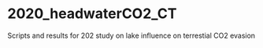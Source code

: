 # 2020_headwaterCO2_CT
 Scripts and results for 202 study on lake influence on terrestial CO2 evasion
